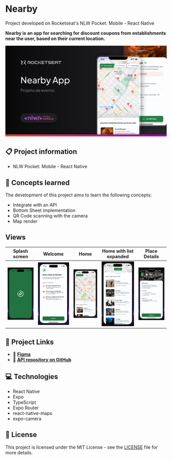 # Nearby

Project developed on Rocketseat's NLW Pocket: Mobile - React Native

**Nearby is an app for searching for discount coupons from establishments near the user, based on their current location.**

![Nearby project cover](./.github/screenshot.png)

## 📋 Project information

- NLW Pocket: Mobile - React Native

## 🧠 Concepts learned

The development of this project aims to learn the following concepts:

- Integrate with an API
- Bottom Sheet implementation
- QR Code scanning with the camera
- Map render

## Views

| Splash screen                                           | Welcome                                           | Home                                        | Home with list expanded                                                      | Place Details                                           |
| ------------------------------------------------------- | ------------------------------------------------- | ------------------------------------------- | ---------------------------------------------------------------------------- | ------------------------------------------------------- |
| ![Splash screen screenshot](./.github/splashscreen.png) | ![Welcome view screenshot](./.github/welcome.png) | ![Home view screenshot](./.github/home.png) | ![Home view with list expanded screenshot](./.github/home-list-expanded.png) | ![Place details view screenshot](./.github/details.png) |

## 🔗 Project Links

- 🎨 [**Figma**](https://www.figma.com/community/file/1448070647757721748)
- 📡 [**API repository on GitHub**](https://github.com/emanueltavecia/nearby-api)

## 💻 Technologies

- React Native
- Expo
- TypeScript
- Expo Router
- react-native-maps
- expo-camera

## 📄 License

This project is licensed under the MIT License - see the [LICENSE](./LICENSE) file for more details.
